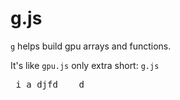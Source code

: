 # g.js

`g` helps build gpu arrays and functions. 

It's like `gpu.js` only extra short: `g.js`

<pre> i a djfd    d </pre>
